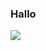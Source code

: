 ### Hallo
<!--Perhaps a bit of a lame first impression.-->
![](https://komarev.com/ghpvc/?username=Kingcheetah-135&color=163735&label=number:)
<!--
**Kingcheetah-135/Kingcheetah-135** is a ✨ _special_ ✨ repository because its `README.md` (this file) appears on your GitHub profile.

Here are some ideas to get you started:

- 🔭 I’m currently working on ...
- 🌱 I’m currently learning ...
- 👯 I’m looking to collaborate on ...
- 🤔 I’m looking for help with ...
- 💬 Ask me about ...
- 📫 How to reach me: ...
- 😄 Pronouns: ...
- ⚡ Fun fact: ...
-->
